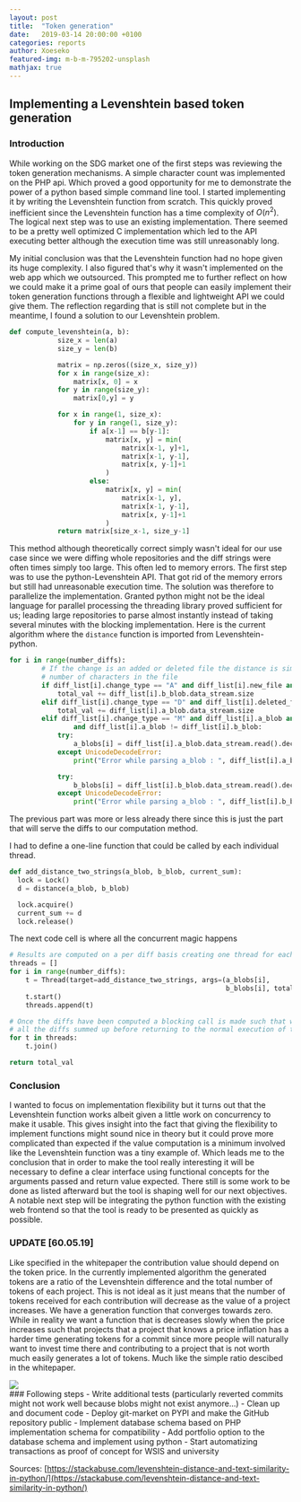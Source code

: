 ```yaml
---
layout: post
title:  "Token generation"
date:   2019-03-14 20:00:00 +0100
categories: reports
author: Xoeseko
featured-img: m-b-m-795202-unsplash
mathjax: true
---
```

## Implementing a Levenshtein based token generation

### Introduction
While working on the SDG market one of the first steps was reviewing the token generation mechanisms.
A simple character count was implemented on the PHP api. Which proved a good opportunity for me to demonstrate the power of a python based simple command line tool. I started implementing it by writing the Levenshtein function from scratch. This quickly proved inefficient since the Levenshtein function has a time complexity of $O(n^2)$. The logical next step was to use an existing implementation. There seemed to be a pretty well optimized C implementation which led to the API executing better although the execution time was still unreasonably long.

My initial conclusion was that the Levenshtein function had no hope given its huge complexity. I also figured that's why it wasn't implemented on the web app which we outsourced. This prompted me to further reflect on how we could make it a prime goal of ours that people can easily implement their token generation functions through a flexible and lightweight API we could give them. The reflection regarding that is still not complete but in the meantime, I found a solution to our Levenshtein problem.

```python
def compute_levenshtein(a, b):
            size_x = len(a)
            size_y = len(b)

            matrix = np.zeros((size_x, size_y))
            for x in range(size_x):
                matrix[x, 0] = x
            for y in range(size_y):
                matrix[0,y] = y

            for x in range(1, size_x):
                for y in range(1, size_y):
                    if a[x-1] == b[y-1]:
                        matrix[x, y] = min(
                            matrix[x-1, y]+1,
                            matrix[x-1, y-1],
                            matrix[x, y-1]+1
                        )
                    else:
                        matrix[x, y] = min(
                            matrix[x-1, y],
                            matrix[x-1, y-1],
                            matrix[x, y-1]+1
                        )
            return matrix[size_x-1, size_y-1]
```

This method although theoretically correct simply wasn't ideal for our use case since we were diffing whole repositories and the diff strings were often times simply too large. This often led to memory errors. The first step was to use the python-Levenshtein API. That got rid of the memory errors but still had unreasonable execution time. The solution was therefore to parallelize the implementation. Granted python might not be the ideal language for parallel processing the threading library proved sufficient for us; leading large repositories to parse almost instantly instead of taking several minutes with the blocking implementation. Here is the current algorithm where the `distance` function is imported from Levenshtein-python.

```python
for i in range(number_diffs):
        # If the change is an added or deleted file the distance is simply the
        # number of characters in the file
        if diff_list[i].change_type == "A" and diff_list[i].new_file and diff_list[i].b_blob:
            total_val += diff_list[i].b_blob.data_stream.size
        elif diff_list[i].change_type == "D" and diff_list[i].deleted_file and diff_list[i].a_blob:
            total_val += diff_list[i].a_blob.data_stream.size
        elif diff_list[i].change_type == "M" and diff_list[i].a_blob and diff_list[i].b_blob \
                and diff_list[i].a_blob != diff_list[i].b_blob:
            try:
                a_blobs[i] = diff_list[i].a_blob.data_stream.read().decode()
            except UnicodeDecodeError:
                print("Error while parsing a_blob : ", diff_list[i].a_blob.data_stream.read())

            try:
                b_blobs[i] = diff_list[i].b_blob.data_stream.read().decode()
            except UnicodeDecodeError:
                print("Error while parsing a_blob : ", diff_list[i].b_blob.data_stream.read())
```

The previous part was more or less already there since this is just the part that will serve the diffs to our computation method.

I had to define a one-line function that could be called by each individual thread.
```python
def add_distance_two_strings(a_blob, b_blob, current_sum):
  lock = Lock()
  d = distance(a_blob, b_blob)

  lock.acquire()
  current_sum += d
  lock.release()

```
The next code cell is where all the concurrent magic happens
```python
# Results are computed on a per diff basis creating one thread for each computation
threads = []
for i in range(number_diffs):
    t = Thread(target=add_distance_two_strings, args=(a_blobs[i],
                                                      b_blobs[i], total_val))
    t.start()
    threads.append(t)

# Once the diffs have been computed a blocking call is made such that we get
# all the diffs summed up before returning to the normal execution of the program.
for t in threads:
    t.join()

return total_val
```

### Conclusion
I wanted to focus on implementation flexibility but it turns out that the Levenshtein function works albeit given a little work on concurrency to make it usable. This gives insight into the fact that giving the flexibility to implement functions might sound nice in theory but it could prove more complicated than expected if the value computation is a minimum involved like the Levenshtein function was a tiny example of. Which leads me to the conclusion that in order to make the tool really interesting it will be necessary to define a clear interface using functional concepts for the arguments passed and return value expected. There still is some work to be done as listed afterward but the tool is shaping well for our next objectives. A notable next step will be integrating the python function with the existing web frontend so that the tool is ready to be presented as quickly as possible.

### UPDATE [60.05.19]
Like specified in the whitepaper the contribution value should depend on the token price. In the currently implemented algorithm the generated tokens are a ratio of the Levenshtein difference and the total number of tokens of each project. This is not ideal as it just means that the number of tokens received for each contribution will decrease as the value of a project increases. We have a generation function that converges towards zero. While in reality we want a function that is decreases slowly when the price increases such that projects that a project that knows a price inflation has a harder time generating tokens for a commit since more people will naturally want to invest time there and contributing to a project that is not worth much easily generates a lot of tokens. Much like the simple ratio descibed in the whitepaper.
<div>
  <img src="https://raw.githubusercontent.com/developers-market/developers-market.github.io/master/assets/img/token_generation.png" />
</div>
### Following steps
 - Write additional tests (particularly reverted commits might not work well because blobs might not exist anymore...)
 - Clean up and document code
 - Deploy git-market on PYPI and make the GitHub repository public
 - Implement database schema based on PHP implementation schema for compatibility
 - Add portfolio option to the database schema and implement using python
 - Start automatizing transactions as proof of concept for WSIS and university

 Sources:
 [https://stackabuse.com/levenshtein-distance-and-text-similarity-in-python/](https://stackabuse.com/levenshtein-distance-and-text-similarity-in-python/)

